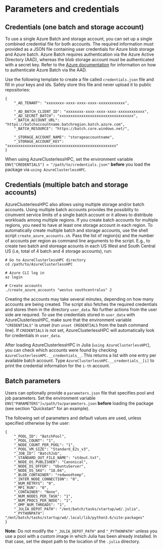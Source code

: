 
# Parameters and credentials 


## Credentials (one batch and storage account)

To use a single Azure Batch and storage account, you can set up a single combined credential file for both accounts. The required information must provided as a JSON file containing user credentials for Azure blob storage and Azure batch. Azure Batch requires authentication via the Azure Active Directory (AAD), whereas the blob storage account must be authenticated with a secret key. Refer to the [Azure documentation](https://docs.microsoft.com/en-us/azure/batch/batch-aad-auth) for information on how to authenticate Azure Batch via the AAD.

Use the following template to create a file called `credentials.json` file and fill in your keys and ids. Safely store this file and never upload it to public repositories:

```
{
    "_AD_TENANT": "xxxxxxxx-xxxx-xxxx-xxxx-xxxxxxxxxxxx",

    "_AD_BATCH_CLIENT_ID": "xxxxxxxx-xxxx-xxxx-xxxx-xxxxxxxxxxxx",
    "_AD_SECRET_BATCH": "xxxxxxxxxxxxxxxxxxxxxxxxxxxxxxxxxx",
    "_BATCH_ACCOUNT_URL": "https://batchaccountname.batchregion.batch.azure.com",
    "_BATCH_RESOURCE": "https://batch.core.windows.net/",
    
    "_STORAGE_ACCOUNT_NAME": "storageaccountname",
    "_STORAGE_ACCOUNT_KEY": "xxxxxxxxxxxxxxxxxxxxxxxxxxxxxxxxxxxxxxxxxxxxxxxxxx"
}
```

When using AzureClusterlessHPC, set the environment variable `ENV["CREDENTIALS"] = "/path/to/credentials.json"` **before** you load the package via `using AzureClusterlessHPC`.



## Credentials (multiple batch and storage accounts)

AzureClusterlessHPC also allows using multiple storage and/or batch accounts. Using multiple batch accounts provides the possiblity to cirumvent service limits of a single batch account or it allows to distribute workloads among multiple regions. If you create batch accounts for multiple regions, you need to have at least one storage account in each region. To automatically create multiple batch and storage accounts, use the shell script `create_azure_accounts.sh`. Pass the list of region(s) and the number of accounts per region as command line arguments to the script. E.g., to create two batch and storeage acounts in each US West and South Central US (i.e, total of 4 batch and 4 storage accounts), run:

```
# Go to AzureClusterlessHPC directory
cd /path/to/AzureClusterlessHPC

# Azure CLI log in
az login

# Create accounts
./create_azure_accounts "westus southcentralus" 2
```

Creating the accounts may take several minutes, depending on how many accounts are being created. The script also fetches the required credentials and stores them in the directory `user_data`. No further actions from the user side are required. To use the credentials stored in `user_data` with AzureClusterlessHPC, make sure that the environment variable `"CREDENTIALS"` is unset (run `unset CREDENTIALS` from the bash command line). If `CREDENTIALS` is not set, AzureClusterlessHPC will automatically look for credentials in `user_data`. 

After loading AzureClusterlessHPC in Julia (`using AzureClusterlessHPC`), you can check which accounts were found by checking `AzureClusterlessHPC.__credentials__`. This returns a list with one entry per available batch account. Type `AzureClusterlessHPC.__credentials__[i]` to print the credential information for the `i-th` account.


## Batch parameters

Users can optionally provide a `parameters.json` file that specifies pool and job parameters. Set the environment variable `ENV["PARAMETERS"]=/path/to/parameters.json` **before** loading the package (see section "Quickstart" for an example).

The following set of parameters and default values are used, unless specified otherwise by the user:

```
{    
    "_POOL_ID": "BatchPool",
    "_POOL_COUNT": "1",
    "_NODE_COUNT_PER_POOL": "1",
    "_POOL_VM_SIZE": "Standard_E2s_v3",
    "_JOB_ID": "BatchJob",
    "_STANDARD_OUT_FILE_NAME": "stdout.txt",
    "_NODE_OS_PUBLISHER": "Canonical",
    "_NODE_OS_OFFER": "UbuntuServer",
    "_NODE_OS_SKU": "18.04",
    "_BLOB_CONTAINER": "redwoodtemp",
    "_INTER_NODE_CONNECTION": "0",
    "_NUM_RETRYS": "0",
    "_MPI_RUN": "0",
    "_CONTAINER": "None",
    "_NUM_NODES_PER_TASK": "1",
    "_NUM_PROCS_PER_NODE": "1",
    "_OMP_NUM_THREADS": "1",
    "_JULIA_DEPOT_PATH": "/mnt/batch/tasks/startup/wd/.julia",
    "_PYTHONPATH": "/mnt/batch/tasks/startup/wd/.local/lib/python3.6/site-packages"
}
```

**Note:** Do not modify the `"_JULIA_DEPOT_PATH"` and `"_PYTHONPATH"` unless you use a pool with a custom image in which Julia has been already installed. In that case, set the depot path to the location of the `.julia` directory.

